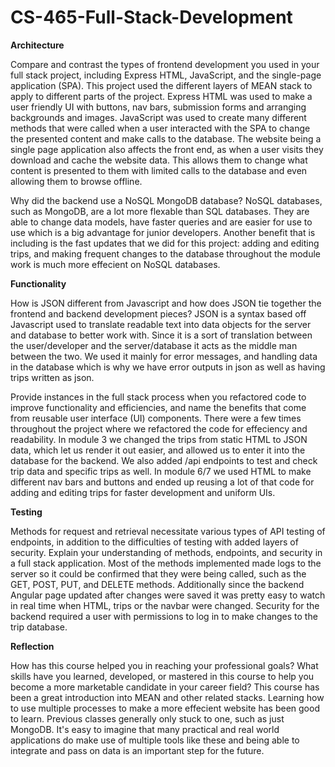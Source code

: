 # CS-465-Full-Stack-Development
**Architecture**

Compare and contrast the types of frontend development you used in your full stack project, including Express HTML, JavaScript, and the single-page application (SPA).
This project used the different layers of MEAN stack to apply to different parts of the project. Express HTML was used to make a user friendly UI with buttons, nav bars, submission forms and arranging backgrounds and images. JavaScript was used to create many different methods that were called when a user interacted with the SPA to change the presented content and make calls to the database. The website being a single page application also affects the front end, as when a user visits they download and cache the website data. This allows them to change what content is presented to them with limited calls to the database and even allowing them to browse offline.
    
Why did the backend use a NoSQL MongoDB database? NoSQL databases, such as MongoDB, are a lot more flexable than SQL databases. They are able to change data models, have faster queries and are easier for use to use which is a big advantage for junior developers. Another benefit that is including is the fast updates that we did for this project: adding and editing trips, and making frequent changes to the database throughout the module work is much more effecient on NoSQL databases.
    
**Functionality**

How is JSON different from Javascript and how does JSON tie together the frontend and backend development pieces?
JSON is a syntax based off Javascript used to translate readable text into data objects for the server and database to better work with. Since it is a sort of     translation between the user/developer and the server/database it acts as the middle man between the two. We used it mainly for error messages, and handling data in   the database which is why we have error outputs in json as well as having trips written as json. 

Provide instances in the full stack process when you refactored code to improve functionality and efficiencies, and name the benefits that come from reusable user interface (UI) components.
There were a few times throughout the project where we refactored the code for effeciency and readability. In module 3 we changed the trips from static HTML to JSON data, which let us render it out easier, and allowed us to enter it into the database for the backend. We also added /api endpoints to test and check trip data and specific trips as well. In module 6/7 we used HTML to make different nav bars and buttons and ended up reusing a lot of that code for adding and editing trips for faster development and uniform UIs.
    
**Testing**

Methods for request and retrieval necessitate various types of API testing of endpoints, in addition to the difficulties of testing with added layers of security.     Explain your understanding of methods, endpoints, and security in a full stack application.
Most of the methods implemented made logs to the server so it could be confirmed that they were being called, such as the GET, POST, PUT, and DELETE methods. Additionally since the backend Angular page updated after changes were saved it was pretty easy to watch in real time when HTML, trips or the navbar were changed. Security for the backend required a user with permissions to log in to make changes to the trip database.

**Reflection**

How has this course helped you in reaching your professional goals? What skills have you learned, developed, or mastered in this course to help you become a more       marketable candidate in your career field?
This course has been a great introduction into MEAN and other related stacks. Learning how to use multiple processes to make a more effecient website has been good to learn. Previous classes generally only stuck to one, such as just MongoDB. It's easy to imagine that many practical and real world applications do make use of multiple tools like these and being able to integrate and pass on data is an important step for the future.
